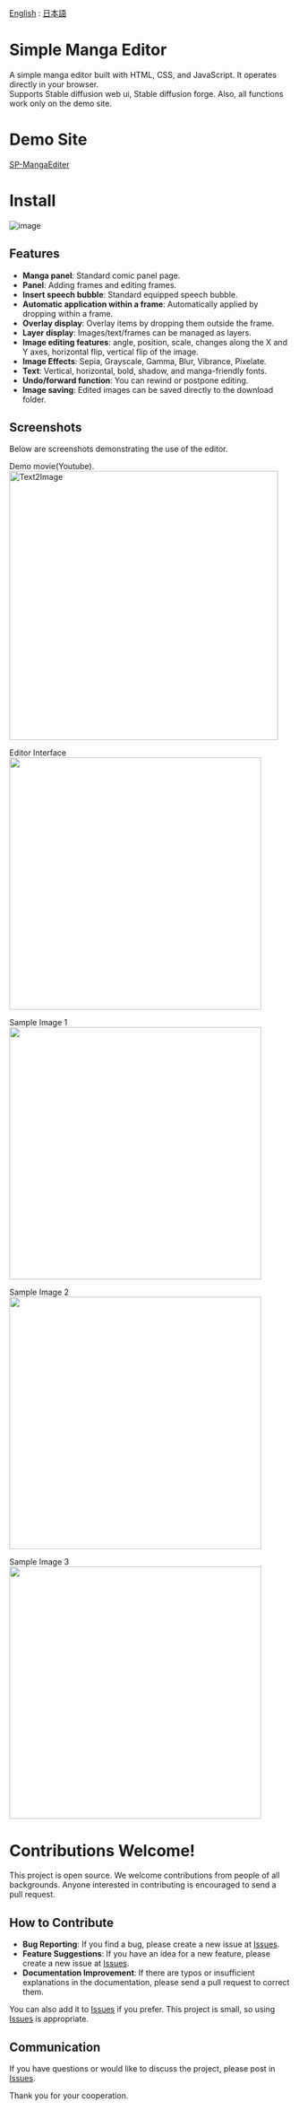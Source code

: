 [English](https://github.com/new-sankaku/stable-diffusion-webui-simple-manga-maker) : [日本語](https://github.com/new-sankaku/stable-diffusion-webui-simple-manga-maker/blob/main/README_JP.md)

# Simple Manga Editor

A simple manga editor built with HTML, CSS, and JavaScript. It operates directly in your browser.  
Supports Stable diffusion web ui, Stable diffusion forge. Also, all functions work only on the demo site.

# Demo Site

[SP-MangaEditer](https://new-sankaku.github.io/SP-MangaEditer/)

# Install

![image](https://github.com/new-sankaku/stable-diffusion-webui-simple-manga-maker/assets/133557155/1c2afeed-b009-4b8e-b51a-8d5e99ec48a5)

## Features

- **Manga panel**: Standard comic panel page.
- **Panel**: Adding frames and editing frames.
- **Insert speech bubble**: Standard equipped speech bubble.
- **Automatic application within a frame**: Automatically applied by dropping within a frame.
- **Overlay display**: Overlay items by dropping them outside the frame.
- **Layer display**: Images/text/frames can be managed as layers.
- **Image editing features**: angle, position, scale, changes along the X and Y axes, horizontal flip, vertical flip of the image.
- **Image Effects**: Sepia, Grayscale, Gamma, Blur, Vibrance, Pixelate.
- **Text**: Vertical, horizontal, bold, shadow, and manga-friendly fonts.
- **Undo/forward function**: You can rewind or postpone editing.
- **Image saving**: Edited images can be saved directly to the download folder.

## Screenshots

Below are screenshots demonstrating the use of the editor.

Demo movie(Youtube).  
<a href="https://youtu.be/-H4IYfimToo">
  <img src="https://img.youtube.com/vi/-H4IYfimToo/maxresdefault.jpg" width="480" alt="Text2Image">
</a>


Editor Interface  
<img src="https://github.com/new-sankaku/stable-diffusion-webui-simple-manga-maker/blob/main/SP-MangaEditer/99_sample_image/Editer.png" width="450">

Sample Image 1  
<img src="https://github.com/new-sankaku/stable-diffusion-webui-simple-manga-maker/blob/main/SP-MangaEditer/99_sample_image/cropped-image.png" width="450">

Sample Image 2  
<img src="https://github.com/new-sankaku/stable-diffusion-webui-simple-manga-maker/blob/main/SP-MangaEditer/99_sample_image/cropped-image_2.png" width="450">

Sample Image 3  
<img src="https://github.com/new-sankaku/stable-diffusion-webui-simple-manga-maker/blob/main/SP-MangaEditer/99_sample_image/cropped-image_3.png" width="450">

# Contributions Welcome!

This project is open source. We welcome contributions from people of all backgrounds. Anyone interested in contributing is encouraged to send a pull request.

## How to Contribute
- **Bug Reporting**: If you find a bug, please create a new issue at [Issues](https://github.com/new-sankaku/stable-diffusion-webui-simple-manga-maker/issues).
- **Feature Suggestions**: If you have an idea for a new feature, please create a new issue at [Issues](https://github.com/new-sankaku/stable-diffusion-webui-simple-manga-maker/issues).
- **Documentation Improvement**: If there are typos or insufficient explanations in the documentation, please send a pull request to correct them.   

You can also add it to [Issues](https://github.com/new-sankaku/stable-diffusion-webui-simple-manga-maker/issues) if you prefer. This project is small, so using [Issues](https://github.com/new-sankaku/stable-diffusion-webui-simple-manga-maker/issues) is appropriate.

## Communication
If you have questions or would like to discuss the project, please post in [Issues](https://github.com/new-sankaku/stable-diffusion-webui-simple-manga-maker/issues).

Thank you for your cooperation.
